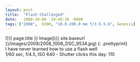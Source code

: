 ```yaml
---
layout: post
title:  "Flash Challenged"
date:   2008-10-08  19:48:36 -0600
tags: ["2008",  D300, "18.0-200.0 mm f/3.5-5.6", Genesis]
---
```

![{{ page.title }} Image]({{ site.baseurl }}/images/2008/2008_1008_DSC_9534.jpg)
{: .prettyprint}  
I have never learned how to use a flash well  
1/60 sec, f/4.5, ISO 640 - Shutter clicks this day: 110